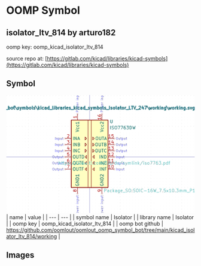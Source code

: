# OOMP Symbol  
## isolator_ltv_814  by arturo182  
  
oomp key: oomp_kicad_isolator_ltv_814  
  
source repo at: [https://gitlab.com/kicad/libraries/kicad-symbols](https://gitlab.com/kicad/libraries/kicad-symbols)  
## Symbol  
  
[![working.png](working_600.png)](working.png)  
| name | value | 
| --- | --- | 
| symbol name | Isolator | 
| library name | Isolator | 
| oomp key | oomp_kicad_isolator_ltv_814 | 
| oomp bot github | https://github.com/oomlout/oomlout_oomp_symbol_bot/tree/main/kicad_isolator_ltv_814/working | 
## Images  
